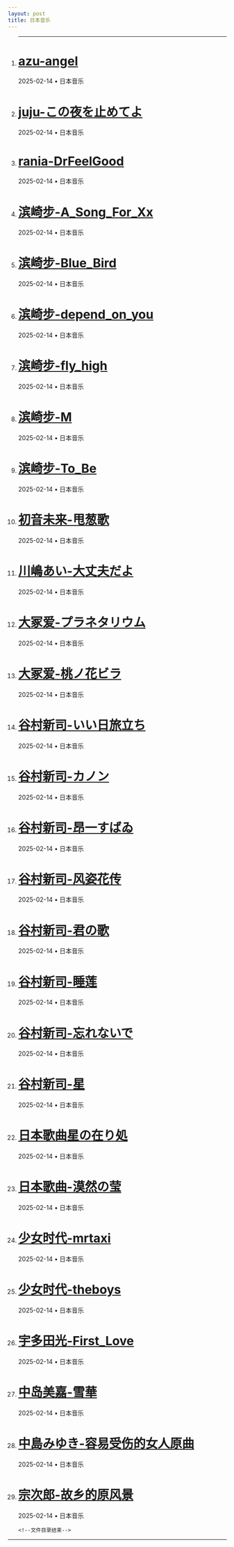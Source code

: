 ```yaml
---
layout: post
title: 日本音乐
---
```

<ol class="time-line">
    <hr />
    <!--文件目录 -->
<li><h1 class="time-line-title"><a href="../music/japan/1050001.html" target="_blank">azu-angel</a></h1><div class="time-line-mate"><time datetime="2025-02-14 00:00:00 +0800" class="post-list__meta--date date">2025-02-14</time> &#8226; <span class="post-list__meta--tags tags">日本音乐</span></div></li>
<li><h1 class="time-line-title"><a href="../music/japan/1050002.html" target="_blank">juju-この夜を止めてよ</a></h1><div class="time-line-mate"><time datetime="2025-02-14 00:00:00 +0800" class="post-list__meta--date date">2025-02-14</time> &#8226; <span class="post-list__meta--tags tags">日本音乐</span></div></li>
<li><h1 class="time-line-title"><a href="../music/japan/1050003.html" target="_blank">rania-DrFeelGood</a></h1><div class="time-line-mate"><time datetime="2025-02-14 00:00:00 +0800" class="post-list__meta--date date">2025-02-14</time> &#8226; <span class="post-list__meta--tags tags">日本音乐</span></div></li>
<li><h1 class="time-line-title"><a href="../music/japan/1050004.html" target="_blank">滨崎步-A_Song_For_Xx</a></h1><div class="time-line-mate"><time datetime="2025-02-14 00:00:00 +0800" class="post-list__meta--date date">2025-02-14</time> &#8226; <span class="post-list__meta--tags tags">日本音乐</span></div></li>
<li><h1 class="time-line-title"><a href="../music/japan/1050005.html" target="_blank">滨崎步-Blue_Bird</a></h1><div class="time-line-mate"><time datetime="2025-02-14 00:00:00 +0800" class="post-list__meta--date date">2025-02-14</time> &#8226; <span class="post-list__meta--tags tags">日本音乐</span></div></li>
<li><h1 class="time-line-title"><a href="../music/japan/1050006.html" target="_blank">滨崎步-depend_on_you</a></h1><div class="time-line-mate"><time datetime="2025-02-14 00:00:00 +0800" class="post-list__meta--date date">2025-02-14</time> &#8226; <span class="post-list__meta--tags tags">日本音乐</span></div></li>
<li><h1 class="time-line-title"><a href="../music/japan/1050007.html" target="_blank">滨崎步-fly_high</a></h1><div class="time-line-mate"><time datetime="2025-02-14 00:00:00 +0800" class="post-list__meta--date date">2025-02-14</time> &#8226; <span class="post-list__meta--tags tags">日本音乐</span></div></li>
<li><h1 class="time-line-title"><a href="../music/japan/1050008.html" target="_blank">滨崎步-M</a></h1><div class="time-line-mate"><time datetime="2025-02-14 00:00:00 +0800" class="post-list__meta--date date">2025-02-14</time> &#8226; <span class="post-list__meta--tags tags">日本音乐</span></div></li>
<li><h1 class="time-line-title"><a href="../music/japan/1050009.html" target="_blank">滨崎步-To_Be</a></h1><div class="time-line-mate"><time datetime="2025-02-14 00:00:00 +0800" class="post-list__meta--date date">2025-02-14</time> &#8226; <span class="post-list__meta--tags tags">日本音乐</span></div></li>
<li><h1 class="time-line-title"><a href="../music/japan/1050010.html" target="_blank">初音未来-甩葱歌</a></h1><div class="time-line-mate"><time datetime="2025-02-14 00:00:00 +0800" class="post-list__meta--date date">2025-02-14</time> &#8226; <span class="post-list__meta--tags tags">日本音乐</span></div></li>
<li><h1 class="time-line-title"><a href="../music/japan/1050011.html" target="_blank">川嶋あい-大丈夫だよ</a></h1><div class="time-line-mate"><time datetime="2025-02-14 00:00:00 +0800" class="post-list__meta--date date">2025-02-14</time> &#8226; <span class="post-list__meta--tags tags">日本音乐</span></div></li>
<li><h1 class="time-line-title"><a href="../music/japan/1050012.html" target="_blank">大冢爱-プラネタリウム</a></h1><div class="time-line-mate"><time datetime="2025-02-14 00:00:00 +0800" class="post-list__meta--date date">2025-02-14</time> &#8226; <span class="post-list__meta--tags tags">日本音乐</span></div></li>
<li><h1 class="time-line-title"><a href="../music/japan/1050013.html" target="_blank">大冢爱-桃ノ花ビラ</a></h1><div class="time-line-mate"><time datetime="2025-02-14 00:00:00 +0800" class="post-list__meta--date date">2025-02-14</time> &#8226; <span class="post-list__meta--tags tags">日本音乐</span></div></li>
<li><h1 class="time-line-title"><a href="../music/japan/1050014.html" target="_blank">谷村新司-いい日旅立ち</a></h1><div class="time-line-mate"><time datetime="2025-02-14 00:00:00 +0800" class="post-list__meta--date date">2025-02-14</time> &#8226; <span class="post-list__meta--tags tags">日本音乐</span></div></li>
<li><h1 class="time-line-title"><a href="../music/japan/1050015.html" target="_blank">谷村新司-カノン</a></h1><div class="time-line-mate"><time datetime="2025-02-14 00:00:00 +0800" class="post-list__meta--date date">2025-02-14</time> &#8226; <span class="post-list__meta--tags tags">日本音乐</span></div></li>
<li><h1 class="time-line-title"><a href="../music/japan/1050016.html" target="_blank">谷村新司-昂一すばゐ</a></h1><div class="time-line-mate"><time datetime="2025-02-14 00:00:00 +0800" class="post-list__meta--date date">2025-02-14</time> &#8226; <span class="post-list__meta--tags tags">日本音乐</span></div></li>
<li><h1 class="time-line-title"><a href="../music/japan/1050017.html" target="_blank">谷村新司-风姿花传</a></h1><div class="time-line-mate"><time datetime="2025-02-14 00:00:00 +0800" class="post-list__meta--date date">2025-02-14</time> &#8226; <span class="post-list__meta--tags tags">日本音乐</span></div></li>
<li><h1 class="time-line-title"><a href="../music/japan/1050018.html" target="_blank">谷村新司-君の歌</a></h1><div class="time-line-mate"><time datetime="2025-02-14 00:00:00 +0800" class="post-list__meta--date date">2025-02-14</time> &#8226; <span class="post-list__meta--tags tags">日本音乐</span></div></li>
<li><h1 class="time-line-title"><a href="../music/japan/1050019.html" target="_blank">谷村新司-睡莲</a></h1><div class="time-line-mate"><time datetime="2025-02-14 00:00:00 +0800" class="post-list__meta--date date">2025-02-14</time> &#8226; <span class="post-list__meta--tags tags">日本音乐</span></div></li>
<li><h1 class="time-line-title"><a href="../music/japan/1050020.html" target="_blank">谷村新司-忘れないで</a></h1><div class="time-line-mate"><time datetime="2025-02-14 00:00:00 +0800" class="post-list__meta--date date">2025-02-14</time> &#8226; <span class="post-list__meta--tags tags">日本音乐</span></div></li>
<li><h1 class="time-line-title"><a href="../music/japan/1050021.html" target="_blank">谷村新司-星</a></h1><div class="time-line-mate"><time datetime="2025-02-14 00:00:00 +0800" class="post-list__meta--date date">2025-02-14</time> &#8226; <span class="post-list__meta--tags tags">日本音乐</span></div></li>
<li><h1 class="time-line-title"><a href="../music/japan/1050022.html" target="_blank">日本歌曲星の在り処</a></h1><div class="time-line-mate"><time datetime="2025-02-14 00:00:00 +0800" class="post-list__meta--date date">2025-02-14</time> &#8226; <span class="post-list__meta--tags tags">日本音乐</span></div></li>
<li><h1 class="time-line-title"><a href="../music/japan/1050023.html" target="_blank">日本歌曲-漠然の莹</a></h1><div class="time-line-mate"><time datetime="2025-02-14 00:00:00 +0800" class="post-list__meta--date date">2025-02-14</time> &#8226; <span class="post-list__meta--tags tags">日本音乐</span></div></li>
<li><h1 class="time-line-title"><a href="../music/japan/1050024.html" target="_blank">少女时代-mrtaxi</a></h1><div class="time-line-mate"><time datetime="2025-02-14 00:00:00 +0800" class="post-list__meta--date date">2025-02-14</time> &#8226; <span class="post-list__meta--tags tags">日本音乐</span></div></li>
<li><h1 class="time-line-title"><a href="../music/japan/1050025.html" target="_blank">少女时代-theboys</a></h1><div class="time-line-mate"><time datetime="2025-02-14 00:00:00 +0800" class="post-list__meta--date date">2025-02-14</time> &#8226; <span class="post-list__meta--tags tags">日本音乐</span></div></li>
<li><h1 class="time-line-title"><a href="../music/japan/1050026.html" target="_blank">宇多田光-First_Love</a></h1><div class="time-line-mate"><time datetime="2025-02-14 00:00:00 +0800" class="post-list__meta--date date">2025-02-14</time> &#8226; <span class="post-list__meta--tags tags">日本音乐</span></div></li>
<li><h1 class="time-line-title"><a href="../music/japan/1050027.html" target="_blank">中岛美嘉-雪華</a></h1><div class="time-line-mate"><time datetime="2025-02-14 00:00:00 +0800" class="post-list__meta--date date">2025-02-14</time> &#8226; <span class="post-list__meta--tags tags">日本音乐</span></div></li>
<li><h1 class="time-line-title"><a href="../music/japan/1050028.html" target="_blank">中島みゆき-容易受伤的女人原曲</a></h1><div class="time-line-mate"><time datetime="2025-02-14 00:00:00 +0800" class="post-list__meta--date date">2025-02-14</time> &#8226; <span class="post-list__meta--tags tags">日本音乐</span></div></li>
<li><h1 class="time-line-title"><a href="../music/japan/1050029.html" target="_blank">宗次郎-故乡的原风景</a></h1><div class="time-line-mate"><time datetime="2025-02-14 00:00:00 +0800" class="post-list__meta--date date">2025-02-14</time> &#8226; <span class="post-list__meta--tags tags">日本音乐</span></div></li>
 
    <!--文件目录结束-->
  </ol>
<hr>